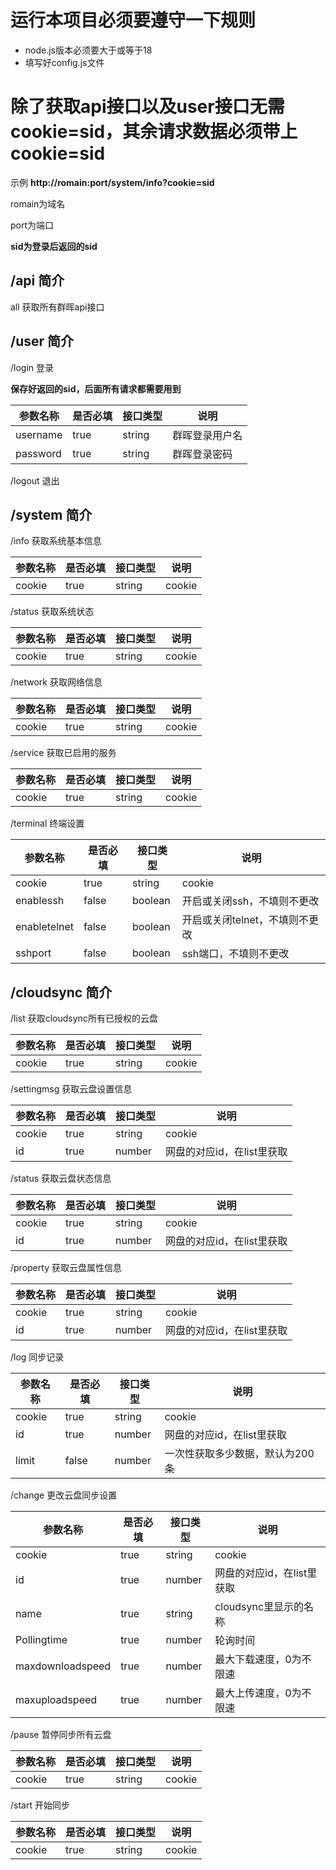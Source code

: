 # 运行本项目必须要遵守一下规则

- node.js版本必须要大于或等于18
- 填写好config.js文件

# 除了获取api接口以及user接口无需cookie=sid，其余请求数据必须带上cookie=sid

示例 **http://romain:port/system/info?cookie=sid**

romain为域名

port为端口

**sid为登录后返回的sid**

## /api 简介

all 获取所有群晖api接口

## /user 简介

/login 登录

**保存好返回的sid，后面所有请求都需要用到**

| 参数名称 | 是否必填 | 接口类型 | 说明           |
| -------- | -------- | -------- | -------------- |
| username | true     | string   | 群晖登录用户名 |
| password | true     | string   | 群晖登录密码   |

/logout 退出

## /system 简介

/info 获取系统基本信息

| 参数名称 | 是否必填 | 接口类型 | 说明   |
| -------- | -------- | -------- | ------ |
| cookie   | true     | string   | cookie |

/status 获取系统状态

| 参数名称 | 是否必填 | 接口类型 | 说明   |
| -------- | -------- | -------- | ------ |
| cookie   | true     | string   | cookie |

/network 获取网络信息

| 参数名称 | 是否必填 | 接口类型 | 说明   |
| -------- | -------- | -------- | ------ |
| cookie   | true     | string   | cookie |

/service 获取已启用的服务

| 参数名称 | 是否必填 | 接口类型 | 说明   |
| -------- | -------- | -------- | ------ |
| cookie   | true     | string   | cookie |

/terminal 终端设置

| 参数名称     | 是否必填 | 接口类型 | 说明                           |
| ------------ | -------- | -------- | ------------------------------ |
| cookie       | true     | string   | cookie                         |
| enablessh    | false    | boolean  | 开启或关闭ssh，不填则不更改    |
| enabletelnet | false    | boolean  | 开启或关闭telnet，不填则不更改 |
| sshport      | false    | boolean  | ssh端口，不填则不更改          |

## /cloudsync 简介

/list 获取cloudsync所有已授权的云盘

| 参数名称 | 是否必填 | 接口类型 | 说明   |
| -------- | -------- | -------- | ------ |
| cookie   | true     | string   | cookie |

/settingmsg 获取云盘设置信息

| 参数名称 | 是否必填 | 接口类型 | 说明                       |
| -------- | -------- | -------- | -------------------------- |
| cookie   | true     | string   | cookie                     |
| id       | true     | number   | 网盘的对应id，在list里获取 |

/status 获取云盘状态信息

| 参数名称 | 是否必填 | 接口类型 | 说明                       |
| -------- | -------- | -------- | -------------------------- |
| cookie   | true     | string   | cookie                     |
| id       | true     | number   | 网盘的对应id，在list里获取 |

/property 获取云盘属性信息

| 参数名称 | 是否必填 | 接口类型 | 说明                       |
| -------- | -------- | -------- | -------------------------- |
| cookie   | true     | string   | cookie                     |
| id       | true     | number   | 网盘的对应id，在list里获取 |

/log 同步记录

| 参数名称 | 是否必填 | 接口类型 | 说明                            |
| -------- | -------- | -------- | ------------------------------- |
| cookie   | true     | string   | cookie                          |
| id       | true     | number   | 网盘的对应id，在list里获取      |
| limit    | false    | number   | 一次性获取多少数据，默认为200条 |

/change 更改云盘同步设置

| 参数名称         | 是否必填 | 接口类型 | 说明                       |
| ---------------- | -------- | -------- | -------------------------- |
| cookie           | true     | string   | cookie                     |
| id               | true     | number   | 网盘的对应id，在list里获取 |
| name             | true     | string   | cloudsync里显示的名称      |
| Pollingtime      | true     | number   | 轮询时间                   |
| maxdownloadspeed | true     | number   | 最大下载速度，0为不限速    |
| maxuploadspeed   | true     | number   | 最大上传速度，0为不限速    |

/pause 暂停同步所有云盘

| 参数名称 | 是否必填 | 接口类型 | 说明   |
| -------- | -------- | -------- | ------ |
| cookie   | true     | string   | cookie |

/start 开始同步

| 参数名称 | 是否必填 | 接口类型 | 说明   |
| -------- | -------- | -------- | ------ |
| cookie   | true     | string   | cookie |
